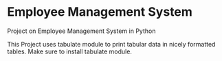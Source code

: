 # Employee Management System
Project on Employee Management System in Python

This Project uses tabulate module to print tabular data in nicely formatted tables.
Make sure to install tabulate module. 
